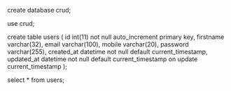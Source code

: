 create database crud;

use crud;

create table users (
id int(11) not null auto_increment primary key,
firstname varchar(32),
email varchar(100),
mobile varchar(20),
password varchar(255),
created_at datetime not null default current_timestamp,
updated_at datetime not null default current_timestamp on update current_timestamp
);

select * from users;
